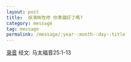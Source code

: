 ```yaml
---
layout: post
title:  徐清辉牧师 你準備好了嗎? 
category: message
tag: message
permalink: /message/:year-:month-:day-:title
---
```


[录音](http://media.wcec-home.org/audio/message/20150308_Xu.mp3) 经文: 马太福音25:1-13 
